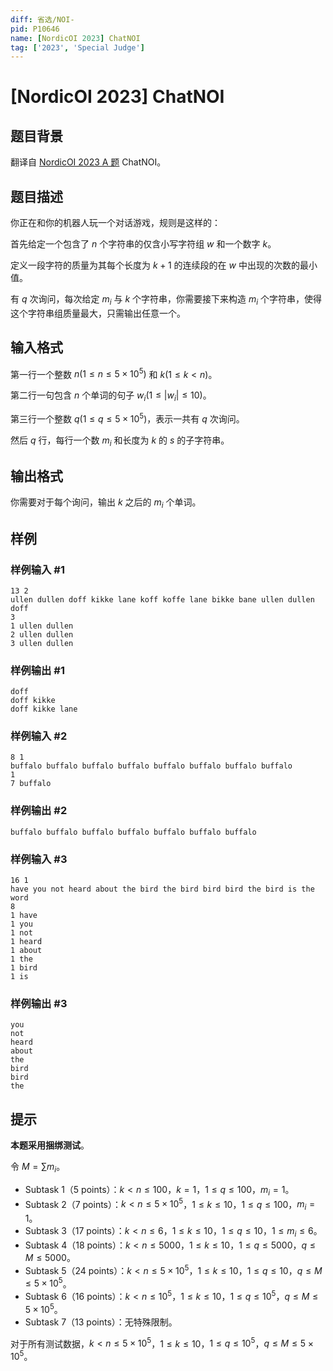 ```yaml
---
diff: 省选/NOI-
pid: P10646
name: [NordicOI 2023] ChatNOI
tag: ['2023', 'Special Judge']
---
```

# [NordicOI 2023] ChatNOI
## 题目背景

翻译自 [NordicOI 2023 A 题](https://noi23.kattis.com/contests/noi23/problems/chatnoi) ChatNOI。
## 题目描述

你正在和你的机器人玩一个对话游戏，规则是这样的：

首先给定一个包含了 $n$ 个字符串的仅含小写字符组 $w$ 和一个数字 $k$。

定义一段字符的质量为其每个长度为 $k+1$ 的连续段的在 $w$ 中出现的次数的最小值。

有 $q$ 次询问，每次给定 $m_i$ 与 $k$ 个字符串，你需要接下来构造 $m_i$ 个字符串，使得这个字符串组质量最大，只需输出任意一个。
## 输入格式

第一行一个整数 $n(1 \leq n \leq 5 \times 10^5)$ 和 $k (1 \leq k < n)$。

第二行一句包含 $n$ 个单词的句子 $w_i( 1\leq|w_i|
\leq10)$。

第三行一个整数 $q(1 \leq q \leq 5 \times 10^5)$，表示一共有 $q$ 次询问。

然后 $q$ 行，每行一个数 $m_i$ 和长度为 $k$ 的 $s$ 的子字符串。
## 输出格式

你需要对于每个询问，输出 $k$ 之后的 $m_i$ 个单词。
## 样例

### 样例输入 #1
```
13 2
ullen dullen doff kikke lane koff koffe lane bikke bane ullen dullen doff
3
1 ullen dullen
2 ullen dullen
3 ullen dullen
```
### 样例输出 #1
```
doff 
doff kikke 
doff kikke lane 
```
### 样例输入 #2
```
8 1
buffalo buffalo buffalo buffalo buffalo buffalo buffalo buffalo
1
7 buffalo
```
### 样例输出 #2
```
buffalo buffalo buffalo buffalo buffalo buffalo buffalo 
```
### 样例输入 #3
```
16 1
have you not heard about the bird the bird bird bird the bird is the word
8
1 have
1 you
1 not
1 heard
1 about
1 the
1 bird
1 is
```
### 样例输出 #3
```
you 
not 
heard 
about 
the 
bird 
bird 
the 
```
## 提示

**本题采用捆绑测试**。

令 $M = \sum m_i$。

- Subtask 1（5 points）：$k < n \leq 100$，$k = 1$，$1 \leq q \leq 100$，$m_i = 1$。
- Subtask 2（7 points）：$k < n \leq 5 \times 10^5$，$1 \leq k \leq 10$，$1 \leq q \leq 100$，$m_i = 1$。
- Subtask 3（17 points）：$k < n \leq 6$，$1 \leq k \leq 10$，$1 \leq q \leq 10$，$1 \leq m_i \leq 6$。
- Subtask 4（18 points）：$k < n \leq 5000$，$1 \leq k \leq10$，$1 \leq q \leq 5000$，$q \leq M \leq 5000$。
- Subtask 5（24 points）：$k < n \leq 5 \times 10^5$，$1 \leq k \leq 10$，$1 \leq q \leq 10$，$q \leq M \leq 5 \times 10^5$。
- Subtask 6（16 points）：$k < n \leq 10^5$，$1 \leq k \leq10$，$1 \leq q \leq 10^5$，$q \leq M \leq 5 \times 10^5$。
- Subtask 7（13 points）：无特殊限制。

对于所有测试数据，$k < n \leq 5 \times 10^5$，$1 \leq k \leq 10$，$1 \leq q \leq 10^5$，$q \leq M \leq 5 \times 10^5$。
